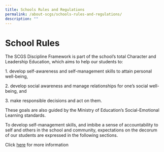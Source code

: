 ```yaml
---
title: Schools Rules and Regulations
permalink: /about-scgs/schools-rules-and-regulations/
description: ""
---
```

# **School Rules**

The SCGS Discipline Framework is part of the school’s total Character and Leadership Education, which aims to help our students to:

1\. develop self-awareness and self-management skills to attain personal well-being,

2\. develop social awareness and manage relationships for one’s social well-being, and

3\. make responsible decisions and act on them.

These goals are also guided by the Ministry of Education’s Social-Emotional Learning standards.

To develop self-management skills, and imbibe a sense of accountability to self and others in the school and community, expectations on the decorum of our students are expressed in the following sections.

Click [here](/files/School-Discipline-Guidelines-2022.pdf) for more information
